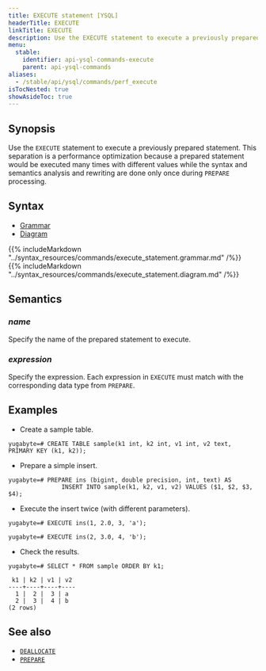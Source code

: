 ```yaml
---
title: EXECUTE statement [YSQL]
headerTitle: EXECUTE
linkTitle: EXECUTE
description: Use the EXECUTE statement to execute a previously prepared statement. 
menu:
  stable:
    identifier: api-ysql-commands-execute
    parent: api-ysql-commands
aliases:
  - /stable/api/ysql/commands/perf_execute
isTocNested: true
showAsideToc: true
---
```


## Synopsis

Use the `EXECUTE` statement to execute a previously prepared statement. This separation is a performance optimization because a prepared statement would be executed many times with different values while the syntax and semantics analysis and rewriting are done only once during `PREPARE` processing.

## Syntax

<ul class="nav nav-tabs nav-tabs-yb">
  <li >
    <a href="#grammar" class="nav-link active" id="grammar-tab" data-toggle="tab" role="tab" aria-controls="grammar" aria-selected="true">
      <i class="fas fa-file-alt" aria-hidden="true"></i>
      Grammar
    </a>
  </li>
  <li>
    <a href="#diagram" class="nav-link" id="diagram-tab" data-toggle="tab" role="tab" aria-controls="diagram" aria-selected="false">
      <i class="fas fa-project-diagram" aria-hidden="true"></i>
      Diagram
    </a>
  </li>
</ul>

<div class="tab-content">
  <div id="grammar" class="tab-pane fade show active" role="tabpanel" aria-labelledby="grammar-tab">
    {{% includeMarkdown "../syntax_resources/commands/execute_statement.grammar.md" /%}}
  </div>
  <div id="diagram" class="tab-pane fade" role="tabpanel" aria-labelledby="diagram-tab">
    {{% includeMarkdown "../syntax_resources/commands/execute_statement.diagram.md" /%}}
  </div>
</div>

## Semantics

### *name*

Specify the name of the prepared statement to execute.

### *expression*

Specify the expression. Each expression in `EXECUTE` must match with the corresponding data type from `PREPARE`.

## Examples

- Create a sample table.

```postgresql
yugabyte=# CREATE TABLE sample(k1 int, k2 int, v1 int, v2 text, PRIMARY KEY (k1, k2));
```

- Prepare a simple insert.

```postgresql
yugabyte=# PREPARE ins (bigint, double precision, int, text) AS 
               INSERT INTO sample(k1, k2, v1, v2) VALUES ($1, $2, $3, $4);
```

- Execute the insert twice (with different parameters).

```postgresql
yugabyte=# EXECUTE ins(1, 2.0, 3, 'a');
```

```postgresql
yugabyte=# EXECUTE ins(2, 3.0, 4, 'b');
```

- Check the results.

```postgresql
yugabyte=# SELECT * FROM sample ORDER BY k1;
```

```
 k1 | k2 | v1 | v2
----+----+----+----
  1 |  2 |  3 | a
  2 |  3 |  4 | b
(2 rows)
```

## See also

- [`DEALLOCATE`](../perf_deallocate)
- [`PREPARE`](../perf_prepare)
